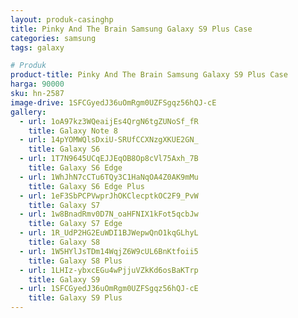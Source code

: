```yaml
---
layout: produk-casinghp
title: Pinky And The Brain Samsung Galaxy S9 Plus Case
categories: samsung
tags: galaxy

# Produk
product-title: Pinky And The Brain Samsung Galaxy S9 Plus Case
harga: 90000
sku: hn-2587
image-drive: 1SFCGyedJ36uOmRgm0UZFSgqz56hQJ-cE
gallery:
  - url: 1oA97kz3WQeaijEs4QrgN6tgZUNoSf_fR
    title: Galaxy Note 8
  - url: 14pYOMWQlsDxiU-SRUfCCXNzgXKUE2GN_
    title: Galaxy S6
  - url: 1T7N9645UCqEJJEqOB8Op8cVl75Axh_7B
    title: Galaxy S6 Edge
  - url: 1WhJhN7cCTu6TQy3C1HaNqOA4Z0AK9mMu
    title: Galaxy S6 Edge Plus
  - url: 1eF3SbPCPVwprJhOKClecptkOC2F9_PvW
    title: Galaxy S7
  - url: 1w8BnadRmv0D7N_oaHFNIX1kFot5qcbJw
    title: Galaxy S7 Edge
  - url: 1R_UdP2HG2EuWDI1BJWepwQnO1kqGLhyL
    title: Galaxy S8
  - url: 1W5HYlJsTDm14WqjZ6W9cUL6BnKtfoii5
    title: Galaxy S8 Plus
  - url: 1LHIz-ybxcEGu4wPjjuVZkKd6osBaKTrp
    title: Galaxy S9
  - url: 1SFCGyedJ36uOmRgm0UZFSgqz56hQJ-cE
    title: Galaxy S9 Plus
---
```

